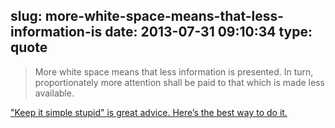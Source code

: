slug: more-white-space-means-that-less-information-is
date: 2013-07-31 09:10:34
type: quote
---

> More white space means that less information is presented. In turn, proportionately more attention shall be paid to that which is made less available.

["Keep it simple stupid" is great advice. Here’s the best way to do it.](http://www.bakadesuyo.com/2013/07/keep-it-simple-stupid/)
